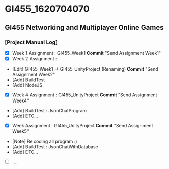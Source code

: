 # GI455_1620704070
## GI455 Networking and Multiplayer Online Games

### [Project Manual Log]

* [x] Week 1 Assignment : GI455_Week1 **Commit** "Send Assignment Week1"
* [x] Week 2 Assignment : 
 * [Edit] GI455_Week1 -> GI455_UnityProject (Renaming) **Commit** "Send Assignment Week2"
 * [Add] BuildTest
 * [Add] NodeJS
* [x] Week 4 Assignment : GI455_UnityProject **Commit** "Send Assignment Week4"
 * [Add] BuildTest : JsonChatProgram
 * [Add] ETC...
* [x] Week  Assignment : GI455_UnityProject **Commit** "Send Assignment Week5"
 * [Note] Re coding all program :)
 * [Add] BuildTest : JsonChatWithDatabase
 * [Add] ETC...
* [ ] ....
